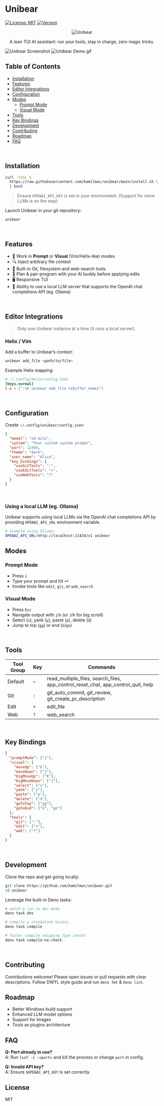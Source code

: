 # Unibear

[![License: MIT](https://img.shields.io/badge/License-MIT-green.svg)](LICENSE)
[![Version](https://img.shields.io/github/v/release/kamilmac/unibear)](https://github.com/kamilmac/unibear/releases)

<p align="center">
  <img src="https://raw.githubusercontent.com/kamilmac/unibear/main/assets/unibear-face-small.png" alt="Unibear" />
</p>
<p align="center">
  A lean TUI AI assistant: run your tools, stay in charge, zero magic tricks.
</p>

![Unibear Screenshot](assets/unibear-shot.png)
![Unibear Demo gif](assets/unibear-demo.gif)

## Table of Contents

- [Installation](#installation)
- [Features](#features)
- [Editor Integrations](#editor-integrations)
- [Configuration](#configuration)
- [Modes](#modes)
  - [Prompt Mode](#prompt-mode)
  - [Visual Mode](#visual-mode)
- [Tools](#tools)
- [Key Bindings](#key-bindings)
- [Development](#development)
- [Contributing](#contributing)
- [Roadmap](#roadmap)
- [FAQ](#faq)

<br>

## Installation

```bash
curl -fsSL \
  https://raw.githubusercontent.com/kamilmac/unibear/main/install.sh \
  | bash
```

> Ensure `OPENAI_API_KEY` is set in your environment. (Support for more LLMs is
> on the way)

Launch Unibear in your git repository:

```bash
unibear
```

<br>

## Features

- 🚀 Work in **Prompt** or **Visual** (Vim/Helix-like) modes
- 🔍 Inject arbitrary file context
- 🔧 Built-in Git, filesystem and web-search tools
- 🤝 Plan & pair-program with your AI buddy before applying edits
- 🖥️ Responsive TUI
- 📁 Ability to use a local LLM server that supports the OpenAI chat completions
  API (eg. Ollama)

<br>

## Editor Integrations

> Only one Unibear instance at a time (it runs a local server).

### Helix / Vim

Add a buffer to Unibear’s context:

```bash
unibear add_file <path/to/file>
```

Example Helix mapping:

```toml
# ~/.config/helix/config.toml
[keys.normal]
C-a = [":sh unibear add_file %{buffer_name}"]
```

<br>

## Configuration

Create `~/.config/unibear/config.json`:

```json
{
  "model": "o4-mini",
  "system": "Your custom system prompt",
  "port": 12496,
  "theme": "dark",
  "user_name": "Alice",
  "key_bindings": {
    "useGitTools": ":",
    "useEditTools": "+",
    "useWebTools": "?"
  }
}
```

<br>

### Using a local LLM (eg. Ollama)

Unibear supports using local LLMs via the OpenAI chat completions API by
providing `OPENAI_API_URL` environment variable.

```bash
# Example using Ollama:
OPENAI_API_URL=http://localhost:11434/v1 unibear
```

## Modes

### Prompt Mode

- Press `i`
- Type your prompt and hit ↵
- Invoke tools like `edit`, `git`, or `web_search`

### Visual Mode

- Press `Esc`
- Navigate output with `j`/`k` (or `J`/`K` for big scroll)
- Select (`v`), yank (`y`), paste (`p`), delete (`d`)
- Jump to top (`gg`) or end (`G`/`ge`)

<br>

## Tools

| Tool Group | Key | Commands                                                                          |
| ---------- | --- | --------------------------------------------------------------------------------- |
| Default    | –   | read_multiple_files, search_files, app_control_reset_chat, app_control_quit, help |
| Git        | `:` | git_auto_commit, git_review, git_create_pr_description                            |
| Edit       | `+` | edit_file                                                                         |
| Web        | `?` | web_search                                                                        |

<br>

## Key Bindings

```json
{
  "promptMode": ["i"],
  "visual": {
    "moveUp": ["k"],
    "moveDown": ["j"],
    "bigMoveUp": ["K"],
    "bigMoveDown": ["J"],
    "select": ["v"],
    "yank": ["y"],
    "paste": ["p"],
    "delete": ["d"],
    "goToTop": ["gg"],
    "goToEnd": ["G", "ge"]
  },
  "tools": {
    "git": [":"],
    "edit": ["+"],
    "web": ["?"]
  }
}
```

<br>

## Development

Clone the repo and get going locally:

```bash
git clone https://github.com/kamilmac/unibear.git
cd unibear
```

Leverage the built-in Deno tasks:

```bash
# watch & run in dev mode
deno task dev

# compile a standalone binary
deno task compile

# faster compile skipping type checks
deno task compile-no-check
```

<br>

## Contributing

Contributions welcome! Please open issues or pull requests with clear
descriptions. Follow DWYL style guide and run `deno fmt` & `deno lint`.

## Roadmap

- Better Windows build support
- Enhanced LLM model options
- Support for images
- Tools as plugins architecture

## FAQ

**Q: Port already in use?**\
A: Run `lsof -i :<port>` and kill the process or change `port` in config.

**Q: Invalid API key?**\
A: Ensure `$OPENAI_API_KEY` is set correctly.

## License

MIT
